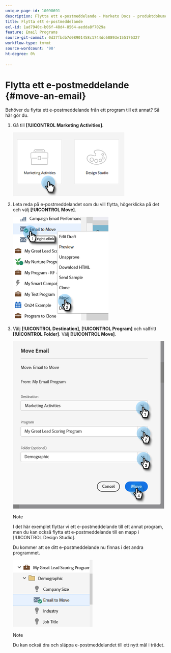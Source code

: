 ```yaml
---
unique-page-id: 10098691
description: Flytta ett e-postmeddelande - Marketo Docs - produktdokumentation
title: Flytta ett e-postmeddelande
exl-id: 1ad7940c-b06f-48d4-8564-aedda8f7029a
feature: Email Programs
source-git-commit: 0d37fbdb7d08901458c1744dc68893e155176327
workflow-type: tm+mt
source-wordcount: '90'
ht-degree: 0%

---
```


# Flytta ett e-postmeddelande {#move-an-email}

Behöver du flytta ett e-postmeddelande från ett program till ett annat? Så här gör du.

1. Gå till **[!UICONTROL Marketing Activities]**.

   ![](assets/move-an-email-1.png)

1. Leta reda på e-postmeddelandet som du vill flytta, högerklicka på det och välj **[!UICONTROL Move]**.

   ![](assets/move-an-email-2.png)

1. Välj **[!UICONTROL Destination]**, **[!UICONTROL Program]** och valfritt **[!UICONTROL Folder]**. Välj **[!UICONTROL Move]**.

   ![](assets/move-an-email-3.png)

   >[!NOTE]
   >
   >I det här exemplet flyttar vi ett e-postmeddelande till ett annat program, men du kan också flytta ett e-postmeddelande till en mapp i [!UICONTROL Design Studio].

   Du kommer att se ditt e-postmeddelande nu finnas i det andra programmet.

   ![](assets/move-an-email-4.png)

   >[!NOTE]
   >
   >Du kan också dra och släppa e-postmeddelandet till ett nytt mål i trädet.
